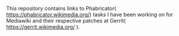 This repository contains links to Phabricator( https://phabricator.wikimedia.org/) tasks I have been working on for Mediawiki and their respective patches at Gerrit( https://gerrit.wikimedia.org/ ).
